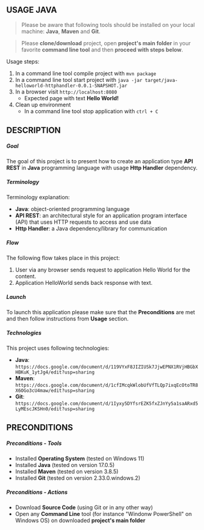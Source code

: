 USAGE JAVA
----------

> Please be aware that following tools should be installed on your local machine: **Java**, **Maven** and **Git**. 

> Please **clone/download** project, open **project's main folder** in your favorite **command line tool** and then **proceed with steps below**. 

Usage steps:
1. In a command line tool compile project with `mvn package`
1. In a command line tool start project with `java -jar target/java-helloworld-httphandler-0.0.1-SNAPSHOT.jar`
1. In a browser visit `http://localhost:8080`
   * Expected page with text **Hello World!**
1. Clean up environment 
     * In a command line tool stop application with `ctrl + C`


DESCRIPTION
-----------

##### Goal
The goal of this project is to present how to create an application type **API REST** in **Java** programming language with usage **Http Handler** dependency.

##### Terminology
Terminology explanation:
* **Java**: object-oriented programming language
* **API REST**: an architectural style for an application program interface (API) that uses HTTP requests to access and use data
* **Http Handler**: a Java dependency/library for communication 

##### Flow
The following flow takes place in this project:
1. User via any browser sends request to application Hello World for the content.
1. Application HelloWorld sends back response with text.

##### Launch
To launch this application please make sure that the **Preconditions** are met and then follow instructions from **Usage** section.

##### Technologies
This project uses following technologies:
* **Java**: `https://docs.google.com/document/d/119VYxF8JIZIUSk7JjwEPNX1RVjHBGbXHBKuK_1ytJg4/edit?usp=sharing`
* **Maven**: `https://docs.google.com/document/d/1cfIMcqkWlobUfVfTLQp7ixqEcOtoTR8X6OGo3cU4maw/edit?usp=sharing`
* **Git**: `https://docs.google.com/document/d/1Iyxy5DYfsrEZK5fxZJnYy5a1saARxd5LyMEscJKSHn0/edit?usp=sharing`


PRECONDITIONS
-------------

##### Preconditions - Tools
* Installed **Operating System** (tested on Windows 11)
* Installed **Java** (tested on version 17.0.5)
* Installed **Maven** (tested on version 3.8.5)
* Installed **Git** (tested on version 2.33.0.windows.2)

##### Preconditions - Actions
* Download **Source Code** (using Git or in any other way) 
* Open any **Command Line** tool (for instance "Windonw PowerShell" on Windows OS) on downloaded **project's main folder**